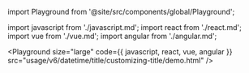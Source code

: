 import Playground from '@site/src/components/global/Playground';

import javascript from './javascript.md';
import react from './react.md';
import vue from './vue.md';
import angular from './angular.md';

<Playground
  size="large"
  code={{ javascript, react, vue, angular }}
  src="usage/v6/datetime/title/customizing-title/demo.html"
/>
